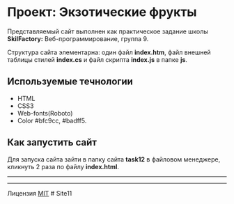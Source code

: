# Проект: Экзотические фрукты #

 Представляемый сайт выполнен как практическое задание школы **SkilFactory:** Веб-программирование, группа 9.

 Структура сайта элементарна: один файл **index.htm**, файл внешней таблицы стилей **index.cs** и файл скрипта **index.js** в папке **js**.

## Используемые течнологии ##

* HTML
* CSS3
* Web-fonts(Roboto)
* Color #bfc9cc, #badff5.

## Как запустить сайт ##

Для запуска сайта зайти в папку сайта **task12** в файловом менеджере, кликнуть 2 раза по файлу **index.html**.

-----
-----

Лицензия [MIT](../license.md)
#   S i t e 1 1 
 
 